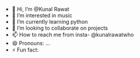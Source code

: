 - 👋 Hi, I’m @Kunal Rawat
- 👀 I’m interested in music
- 🌱 I’m currently learning python
- 💞️ I’m looking to collaborate on projects 
- 📫 How to reach me from insta- @kunalrawatwho
- 😄 Pronouns: ...
- ⚡ Fun fact: 

<!---
Kunnu-gitti/Kunnu-gitti is a ✨ special ✨ repository because its `README.md` (this file) appears on your GitHub profile.
You can click the Preview link to take a look at your changes.
--->
